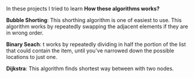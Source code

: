 In these projects I tried to learn **How these algorithms  works?**

**Bubble Shorting**: This shorthing algorithm is one of easiest to use. This
algorithm works by repeatedly swapping the adjacent elements if they are in wrong order.

**Binary Seach**: t works by repeatedly dividing in half the portion of the list that
 could contain the item, until you've narrowed down the possible locations to just one.

**Dijkstra**: This algorithm finds shortest way between with two nodes.
